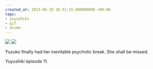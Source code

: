 ```yaml
---
created_at: 2013-06-19 16:51:15.000000000 +00:00
tags:
- yuyushiki
- gif
- anime
---
```


![](/blog/media/tumblr_mong5fDysv1qim2zwo1_500.gif)
![](/blog/media/tumblr_mong5fDysv1qim2zwo2_500.gif)

Yuzuko finally had her inevitable psychotic break. She shall be missed.

*Yuyushiki* episode 11.
